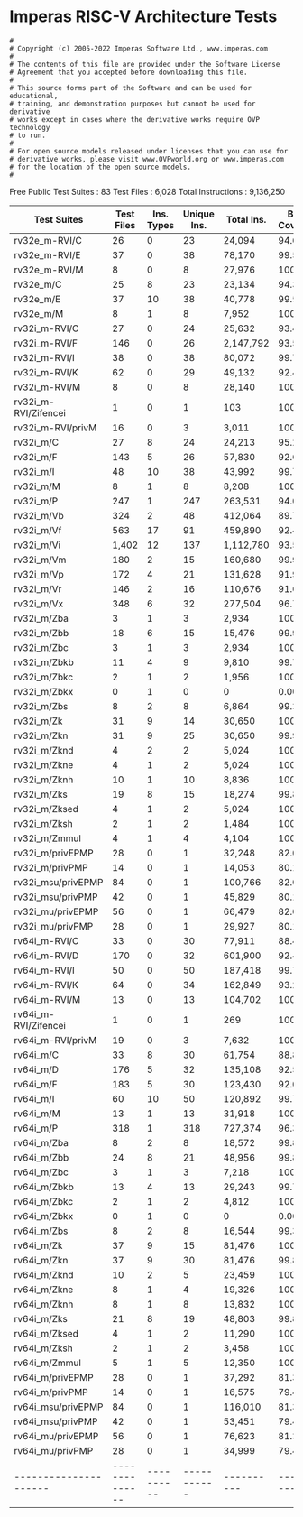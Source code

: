# Imperas RISC-V Architecture Tests

    #
    # Copyright (c) 2005-2022 Imperas Software Ltd., www.imperas.com
    #
    # The contents of this file are provided under the Software License
    # Agreement that you accepted before downloading this file.
    #
    # This source forms part of the Software and can be used for educational,
    # training, and demonstration purposes but cannot be used for derivative
    # works except in cases where the derivative works require OVP technology
    # to run.
    #
    # For open source models released under licenses that you can use for
    # derivative works, please visit www.OVPworld.org or www.imperas.com
    # for the location of the open source models.
    #
    

Free Public Test Suites : 83
Test Files              : 6,028
Total Instructions      : 9,136,250

| Test Suites           |   Test Files   | Ins. Types | Unique Ins. | Total Ins. | Basic Coverage | Extended Coverage |
| --------------------- | -------------- | ---------- | ----------- | ---------- | -------------- | ----------------- |
| rv32e_m-RVI/C         |             26 |          0 |          23 |     24,094 |         94.60% |             55.94 |
| rv32e_m-RVI/E         |             37 |          0 |          38 |     78,170 |         99.57% |             80.18 |
| rv32e_m-RVI/M         |              8 |          0 |           8 |     27,976 |        100.00% |             83.40 |
| rv32e_m/C             |             25 |          8 |          23 |     23,134 |         94.32% |                   |
| rv32e_m/E             |             37 |         10 |          38 |     40,778 |         99.57% |                   |
| rv32e_m/M             |              8 |          1 |           8 |      7,952 |        100.00% |                   |
| rv32i_m-RVI/C         |             27 |          0 |          24 |     25,632 |         93.41% |             59.55 |
| rv32i_m-RVI/F         |            146 |          0 |          26 |  2,147,792 |         93.53% |                   |
| rv32i_m-RVI/I         |             38 |          0 |          38 |     80,072 |         99.72% |             83.31 |
| rv32i_m-RVI/K         |             62 |          0 |          29 |     49,132 |         92.41% |             57.77 |
| rv32i_m-RVI/M         |              8 |          0 |           8 |     28,140 |        100.00% |             84.84 |
| rv32i_m-RVI/Zifencei  |              1 |          0 |           1 |        103 |        100.00% |            100.00 |
| rv32i_m-RVI/privM     |             16 |          0 |           3 |      3,011 |        100.00% |            100.00 |
| rv32i_m/C             |             27 |          8 |          24 |     24,213 |         95.24% |             51.46 |
| rv32i_m/F             |            143 |          5 |          26 |     57,830 |         92.63% |                   |
| rv32i_m/I             |             48 |         10 |          38 |     43,992 |         99.72% |             90.36 |
| rv32i_m/M             |              8 |          1 |           8 |      8,208 |        100.00% |             84.19 |
| rv32i_m/P             |            247 |          1 |         247 |    263,531 |         94.01% |                   |
| rv32i_m/Vb            |            324 |          2 |          48 |    412,064 |         89.79% |                   |
| rv32i_m/Vf            |            563 |         17 |          91 |    459,890 |         92.48% |                   |
| rv32i_m/Vi            |          1,402 |         12 |         137 |  1,112,780 |         93.54% |                   |
| rv32i_m/Vm            |            180 |          2 |          15 |    160,680 |         99.92% |                   |
| rv32i_m/Vp            |            172 |          4 |          21 |    131,628 |         91.90% |                   |
| rv32i_m/Vr            |            146 |          2 |          16 |    110,676 |         91.67% |                   |
| rv32i_m/Vx            |            348 |          6 |          32 |    277,504 |         96.70% |                   |
| rv32i_m/Zba           |              3 |          1 |           3 |      2,934 |        100.00% |             89.68 |
| rv32i_m/Zbb           |             18 |          6 |          15 |     15,476 |         99.92% |             87.69 |
| rv32i_m/Zbc           |              3 |          1 |           3 |      2,934 |        100.00% |             78.34 |
| rv32i_m/Zbkb          |             11 |          4 |           9 |      9,810 |         99.75% |             90.10 |
| rv32i_m/Zbkc          |              2 |          1 |           2 |      1,956 |        100.00% |             78.23 |
| rv32i_m/Zbkx          |              0 |          1 |           0 |          0 |          0.00% |              0.00 |
| rv32i_m/Zbs           |              8 |          2 |           8 |      6,864 |         99.38% |             78.14 |
| rv32i_m/Zk            |             31 |          9 |          14 |     30,650 |        100.00% |             98.95 |
| rv32i_m/Zkn           |             31 |          9 |          25 |     30,650 |         99.90% |             92.78 |
| rv32i_m/Zknd          |              4 |          2 |           2 |      5,024 |        100.00% |             99.26 |
| rv32i_m/Zkne          |              4 |          1 |           2 |      5,024 |        100.00% |             99.26 |
| rv32i_m/Zknh          |             10 |          1 |          10 |      8,836 |        100.00% |             98.86 |
| rv32i_m/Zks           |             19 |          8 |          15 |     18,274 |         99.84% |             89.53 |
| rv32i_m/Zksed         |              4 |          1 |           2 |      5,024 |        100.00% |             99.26 |
| rv32i_m/Zksh          |              2 |          1 |           2 |      1,484 |        100.00% |             99.24 |
| rv32i_m/Zmmul         |              4 |          1 |           4 |      4,104 |        100.00% |             79.19 |
| rv32i_m/privEPMP      |             28 |          0 |           1 |     32,248 |         82.02% |                   |
| rv32i_m/privPMP       |             14 |          0 |           1 |     14,053 |         80.18% |                   |
| rv32i_msu/privEPMP    |             84 |          0 |           1 |    100,766 |         82.02% |                   |
| rv32i_msu/privPMP     |             42 |          0 |           1 |     45,829 |         80.18% |                   |
| rv32i_mu/privEPMP     |             56 |          0 |           1 |     66,479 |         82.02% |                   |
| rv32i_mu/privPMP      |             28 |          0 |           1 |     29,927 |         80.18% |                   |
| rv64i_m-RVI/C         |             33 |          0 |          30 |     77,911 |         88.48% |             52.51 |
| rv64i_m-RVI/D         |            170 |          0 |          32 |    601,900 |         92.48% |                   |
| rv64i_m-RVI/I         |             50 |          0 |          50 |    187,418 |         99.77% |             76.07 |
| rv64i_m-RVI/K         |             64 |          0 |          34 |    162,849 |         93.29% |             39.52 |
| rv64i_m-RVI/M         |             13 |          0 |          13 |    104,702 |        100.00% |             80.62 |
| rv64i_m-RVI/Zifencei  |              1 |          0 |           1 |        269 |        100.00% |            100.00 |
| rv64i_m-RVI/privM     |             19 |          0 |           3 |      7,632 |        100.00% |            100.00 |
| rv64i_m/C             |             33 |          8 |          30 |     61,754 |         88.87% |             45.29 |
| rv64i_m/D             |            176 |          5 |          32 |    135,108 |         92.52% |                   |
| rv64i_m/F             |            183 |          5 |          30 |    123,430 |         92.01% |                   |
| rv64i_m/I             |             60 |         10 |          50 |    120,892 |         99.77% |             86.69 |
| rv64i_m/M             |             13 |          1 |          13 |     31,918 |        100.00% |             80.11 |
| rv64i_m/P             |            318 |          1 |         318 |    727,374 |         96.37% |                   |
| rv64i_m/Zba           |              8 |          2 |           8 |     18,572 |         99.86% |             84.79 |
| rv64i_m/Zbb           |             24 |          8 |          21 |     48,956 |         99.88% |             81.54 |
| rv64i_m/Zbc           |              3 |          1 |           3 |      7,218 |        100.00% |             73.80 |
| rv64i_m/Zbkb          |             13 |          4 |          13 |     29,243 |         99.74% |             86.33 |
| rv64i_m/Zbkc          |              2 |          1 |           2 |      4,812 |        100.00% |             73.77 |
| rv64i_m/Zbkx          |              0 |          1 |           0 |          0 |          0.00% |              0.00 |
| rv64i_m/Zbs           |              8 |          2 |           8 |     16,544 |         99.38% |             74.94 |
| rv64i_m/Zk            |             37 |          9 |          15 |     81,476 |        100.00% |             99.34 |
| rv64i_m/Zkn           |             37 |          9 |          30 |     81,476 |         99.88% |             89.79 |
| rv64i_m/Zknd          |             10 |          2 |           5 |     23,459 |        100.00% |             99.26 |
| rv64i_m/Zkne          |              8 |          1 |           4 |     19,326 |        100.00% |             99.23 |
| rv64i_m/Zknh          |              8 |          1 |           8 |     13,832 |        100.00% |             99.49 |
| rv64i_m/Zks           |             21 |          8 |          19 |     48,803 |         99.81% |             86.09 |
| rv64i_m/Zksed         |              4 |          1 |           2 |     11,290 |        100.00% |             99.50 |
| rv64i_m/Zksh          |              2 |          1 |           2 |      3,458 |        100.00% |             99.49 |
| rv64i_m/Zmmul         |              5 |          1 |           5 |     12,350 |        100.00% |             74.46 |
| rv64i_m/privEPMP      |             28 |          0 |           1 |     37,292 |         81.30% |                   |
| rv64i_m/privPMP       |             14 |          0 |           1 |     16,575 |         79.46% |                   |
| rv64i_msu/privEPMP    |             84 |          0 |           1 |    116,010 |         81.30% |                   |
| rv64i_msu/privPMP     |             42 |          0 |           1 |     53,451 |         79.46% |                   |
| rv64i_mu/privEPMP     |             56 |          0 |           1 |     76,623 |         81.30% |                   |
| rv64i_mu/privPMP      |             28 |          0 |           1 |     34,999 |         79.46% |                   |
| --------------------- | -------------- | ---------- | ----------- | ---------- | -------------- | ----------------- |


